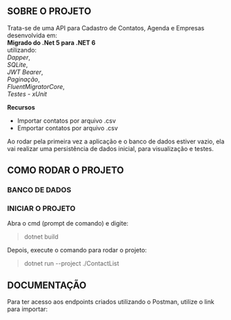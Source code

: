 ## SOBRE O PROJETO
Trata-se de uma API para Cadastro de Contatos, Agenda e Empresas desenvolvida em:<br>
**Migrado do .Net 5 para .NET 6**<br>
utilizando:<br> 
*Dapper*,<br>
*SQLite*,<br>
*JWT Bearer*,<br>
*Paginação*,<br>
*FluentMigratorCore*,<br>
*Testes - xUnit*<br>

**Recursos**
* Importar contatos por arquivo .csv
* Emportar contatos por arquivo .csv

Ao rodar pela primeira vez a aplicação e o banco de dados estiver vazio, ela vai realizar uma persistência de dados inicial, para visualização e testes.

## COMO RODAR O PROJETO
### BANCO DE DADOS

### INICIAR O PROJETO
Abra o cmd (prompt de comando) e digite:
>dotnet build

>
Depois, execute o comando para rodar o projeto:
>dotnet run --project ./ContactList

## DOCUMENTAÇÃO

Para ter acesso aos endpoints criados utilizando o Postman, utilize o link para importar:

